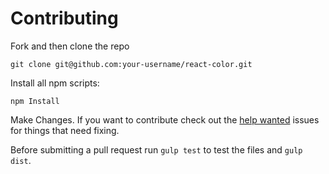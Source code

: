 # Contributing

Fork and then clone the repo

    git clone git@github.com:your-username/react-color.git

Install all npm scripts:

    npm Install

Make Changes. If you want to contribute check out the [help wanted](https://github.com/casesandberg/react-color/issues?q=is%3Aissue+is%3Aopen+label%3A%22help+wanted%22) issues for things that need fixing.

Before submitting a pull request run `gulp test` to test the files and `gulp dist`.
